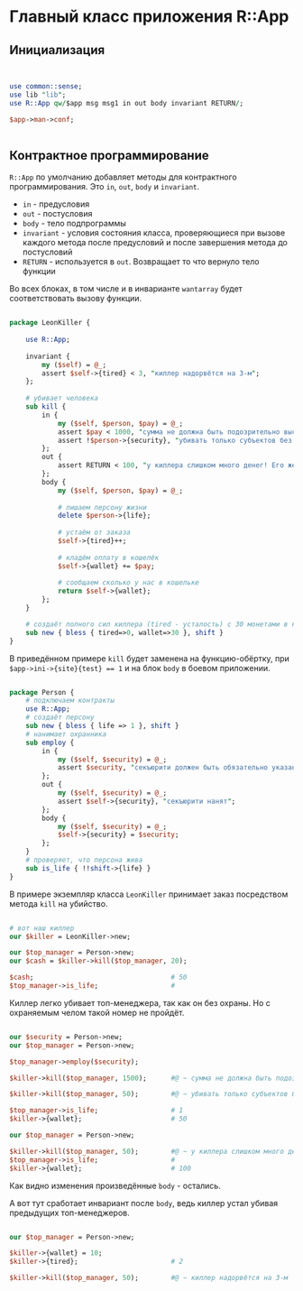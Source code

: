 # Главный класс приложения R::App

## Инициализация

```perl


use common::sense;
use lib "lib";
use R::App qw/$app msg msg1 in out body invariant RETURN/;

$app->man->conf;



```

## Контрактное программирование

`R::App` по умолчанию добавляет методы для контрактного программирования.
Это `in`, `out`, `body` и `invariant`.

* `in` - предусловия
* `out` - постусловия
* `body` - тело подпрограммы
* `invariant` - условия состояния класса, проверяющиеся при вызове каждого метода после предусловий и после завершения метода до постусловий
* `RETURN` - используется в `out`. Возвращает то что вернуло тело функции

Во всех блоках, в том числе и в инварианте `wantarray` будет соответствовать вызову функции. 

```perl

package LeonKiller {
	
	use R::App;
	
	invariant {
		my ($self) = @_;
		assert $self->{tired} < 3, "киллер надорвётся на 3-м";
	};
	
	# убивает человека
	sub kill {
		in {
			my ($self, $person, $pay) = @_;
			assert $pay < 1000, "сумма не должна быть подозрительно высокой";
			assert !$person->{security}, "убивать только субъектов без охраны";
		};
		out {
			assert RETURN < 100, "у киллера слишком много денег! Его же убъют, если он скажет об этом!";
		};
		body {
			my ($self, $person, $pay) = @_;
			
			# лишаем персону жизни
			delete $person->{life};
			
			# устаём от заказа
			$self->{tired}++;
			
			# кладём оплату в кошелёк
			$self->{wallet} += $pay;
			
			# сообщаем сколько у нас в кошельке
			return $self->{wallet};
		};
	}

	# создаёт полного сил киллера (tired - усталость) с 30 монетами в кошельке
	sub new { bless { tired=>0, wallet=>30 }, shift }
}

```

В приведённом примере `kill` будет заменена на функцию-обёртку, при `$app->ini->{site}{test} == 1` и на блок `body` в боевом приложении.

```perl

package Person {
	# подключаем контракты
	use R::App;
	# создаёт персону
	sub new { bless { life => 1 }, shift }
	# нанимает охранника
	sub employ {
		in {
			my ($self, $security) = @_;
			assert $security, "секъюрити должен быть обязательно указан";
		};
		out {
			my ($self, $security) = @_;
			assert $self->{security}, "секъюрити нанят";
		};
		body {
			my ($self, $security) = @_;
			$self->{security} = $security;
		};
	}
	# проверяет, что персона жива
	sub is_life { !!shift->{life} }
}

```

В примере экземпляр класса `LeonKiller` принимает заказ посредством метода `kill` на убийство.

```perl

# вот наш киллер
our $killer = LeonKiller->new;

our $top_manager = Person->new;
our $cash = $killer->kill($top_manager, 20);

$cash;									# 50
$top_manager->is_life;					# 

```

Киллер легко убивает топ-менеджера, так как он без охраны. Но с охраняемым челом такой номер не пройдёт.

```perl

our $security = Person->new;
our $top_manager = Person->new;

$top_manager->employ($security);

$killer->kill($top_manager, 1500);		#@ ~ сумма не должна быть подозрительно высокой

$killer->kill($top_manager, 50);		#@ ~ убивать только субъектов без охраны

$top_manager->is_life;					# 1
$killer->{wallet};						# 50

our $top_manager = Person->new;

$killer->kill($top_manager, 50);		#@ ~ у киллера слишком много денег!
$top_manager->is_life;					#
$killer->{wallet};						# 100

```

Как видно изменения произведённые `body` - остались.

А вот тут сработает инвариант после `body`, ведь киллер устал убивая предыдущих топ-менеджеров.

```perl

our $top_manager = Person->new;

$killer->{wallet} = 10;
$killer->{tired};						# 2

$killer->kill($top_manager, 50);		#@ ~ киллер надорвётся на 3-м

